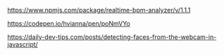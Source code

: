 https://www.npmjs.com/package/realtime-bpm-analyzer/v/1.1.1

https://codepen.io/hvianna/pen/poNmVYo

https://daily-dev-tips.com/posts/detecting-faces-from-the-webcam-in-javascript/